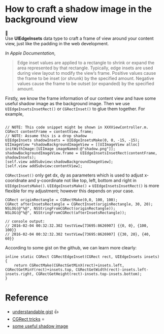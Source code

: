 # How to craft a shadow image in the background view
:notebook:   
Use **UIEdgeInsets** data type to craft a frame of view around your content view, just like the padding in the web development.  

*In Apple Documentation*,  
> Edge inset values are applied to a rectangle to shrink or expand the area represented by that rectangle. Typically, edge insets are used during view layout to modify the view’s frame. Positive values cause the frame to be inset (or shrunk) by the specified amount. Negative values cause the frame to be outset (or expanded) by the specified amount.

Firstly, we know the frame information of our content view and have some useful shadow image as
the background image. Then we use `UIEdgeInsetsInsetRect()` or `CGRectInset()` to glue them together. For example,  
```objc

// NOTE: This code snippet might be shown in XXXViewController.m.
CGRect contentFrame = contentView.frame;
// NOTE: Assume this is a drop shadow
UIEdgeInsets shadowInsets = UIEdgeInsetsMake(0, 0, -15, -15);
UIImageView *shadowBackgroundImageView = [[UIImageView alloc] initWithImage:[UIImage imageNamed:@"shadow.png"]];
shadowBackgroundImageView.frame = UIEdgeInsetsInsetRect(contentFrame, shadowInsets);
[self.view addSubview:shadowBackgroundImageView];
[self.view addSubview:contentView];

```
`CGRectInset()` only get dx, dy as parameters which is used to adjust x-cooridnate and y-coordinate not like top, left, bottom and right in `UIEdgeInsetsMake()`.
`UIEdgeInsetsMake()` + `UIEdgeInsetsInsetRect()` is more flexible for my adjustment; however this depends on your case.

```objc
CGRect originRectangle = CGRectMake(0,0, 100, 100);
CGRect afterInsetsRectangle = CGRectInset(originRectangle, 30, 20);
NSLOG(@"%@", NSStringFromCGRect(originRectangle));
NSLOG(@"%@", NSStringFromCGRect(afterInsetsRectangle));

// console output:
// 2016-02-04 00:32:32.302 testView[73695:8626907] {{0, 0}, {100, 100}}
// 2016-02-04 00:32:32.302 testView[73695:8626907] {{30, 20}, {40, 60}}
```
According to some gist on the github, we can learn more clearly:
```objc
inline static CGRect CGRectEdgeInset(CGRect rect, UIEdgeInsets insets) {
    return CGRectMake(CGRectGetMinX(rect)+insets.left, CGRectGetMinY(rect)+insets.top, CGRectGetWidth(rect)-insets.left-insets.right, CGRectGetHeight(rect)-insets.top-insets.bottom);
}
```


# Reference
* [understandable gist](https://gist.github.com/zrxq/5363610) :+1:
* [CGRect tricks](https://www.cocoanetics.com/2010/07/cgrect-tricks/) :star:
* [some useful shadow image](https://www.google.com.tw/search?rls=com.microsoft%3Aen-US%3A%7Breferrer%3Asource%3F%7D&rlz=1I7GGLL_zh-TW&biw=1280&bih=678&tbm=isch&sa=1&q=rectangular+shadow+image&oq=rectangular+shadow+image&gs_l=img.3...16184.20271.0.20411.24.20.0.4.4.0.200.1928.0j15j1.16.0....0...1c.1.64.img..4.16.1490.KLTiW8zoyGo#imgrc=PCKK2kprmZ5kDM%3A)
